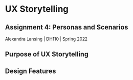 # UX Storytelling
## Assignment 4: Personas and Scenarios
Alexandra Lansing | DH110 | Spring 2022

## Purpose of UX Storytelling


## Design Features

